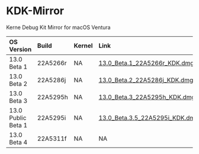 # KDK-Mirror
Kerne Debug Kit Mirror for macOS Ventura


| OS Version | Build | Kernel | Link |
| :--- | :--- | :--- | :--- |
| 13.0 Beta 1 |        22A5266r | NA | [13.0_Beta.1_22A5266r_KDK.dmg](https://github.com/khronokernel/KDK-Mirror/releases/download/22A5295i/13.0_Beta.1_22A5266r_KDK.dmg) |
| 13.0 Beta 2 |        22A5286j | NA | [13.0_Beta.2_22A5286j_KDK.dmg](https://github.com/khronokernel/KDK-Mirror/releases/download/22A5295i/13.0_Beta.2_22A5286j_KDK.dmg) |
| 13.0 Beta 3 |        22A5295h | NA | [13.0_Beta.3_22A5295h_KDK.dmg](https://github.com/khronokernel/KDK-Mirror/releases/download/22A5295i/13.0_Beta.3_22A5295h_KDK.dmg) |
| 13.0 Public Beta 1 | 22A5295i | NA | [13.0_Beta.3.5_22A5295i_KDK.dmg](https://github.com/khronokernel/KDK-Mirror/releases/download/22A5295i/13.0_Beta.3.5_22A5295i_KDK.dmg) |
| 13.0 Beta 4 |        22A5311f | NA | NA |
